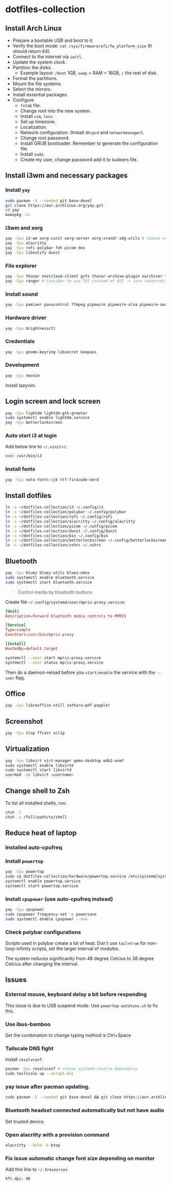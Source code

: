 # dotfiles-collection

## Install Arch Linux

- Prepare a bootable USB and boot to it.
- Verify the boot mode: `cat /sys/firmware/efi/fw_platform_size` (It should return 64).
- Connect to the internet via `iwctl`.
- Update the system clock.
- Partition the disks.
    - Example layout: `/boot` 1GB, `swap` = RAM = 16GB, `/` the rest of disk.
- Format the partitions.
- Mount the file systems.
- Select the mirrors.
- Install essential packages.
- Configure
    - `fstab` file.
    - Change root into the new system.
    - Install `vim`, `less`.
    - Set up timezone.
    - Localization.
    - Network configuration. (Install `dhcpcd` and `networkmanager`).
    - Change root password.
    - Install GRUB bootloader. Remember to generate the configuration file.
    - Install `sudo`.
    - Create my user, change password add it to sudoers file.

## Install i3wm and necessary packages
### Install `yay`
```bash
sudo pacman -S --needed git base-devel
git clone https://aur.archlinux.org/yay.git
cd yay
makepkg -si
```

### i3wm and xorg
```bash
yay -Syu i3-wm xorg-xinit xorg-server xorg-xrandr xdg-utils # choose noto-fonts
yay -Syu alacritty
yay -Syu rofi polybar feh picom dex
yay -Syu libnotify dunst
```

### File explorer
```bash
yay -Syu thunar nextcloud-client gvfs thunar-archive-plugin xarchiver tumbler
yay -Syu ranger # Consider to use TUI instead of GUI -> save resources
```

### Install sound
```bash
yay -Syu pamixer pavucontrol ffmpeg pipewire pipewire-alsa pipewire-audio pipewire-pulse pipewire-jack wireplumber gst-plugin-pipewire
```

### Hardware driver
```bash
yay -Syu brightnessctl
```

### Credentials
```bash
yay -Syu gnome-keyring libsecret keepass
```

### Development
```bash
yay -Syu neovim
```

Install lazyvim.

## Login screen and lock screen
```bash
yay -Syu lightdm lightdm-gtk-greeter
sudo systemctl enable lightdm.service
yay -Syu betterlockscreen
```

### Auto start i3 at login
Add below line to `~/.xinitrc`:
```bash
exec /usr/bin/i3
```

### Install fonts
```bash
yay -Syu noto-fonts-cjk ttf-firacode-nerd
```

## Install dotfiles

```bash
ln -s ~/dotfiles-collection/i3 ~/.config/i3
ln -s ~/dotfiles-collection/polybar ~/.config/polybar
ln -s ~/dotfiles-collection/rofi ~/.config/rofi
ln -s ~/dotfiles-collection/alacritty ~/.config/alacritty
ln -s ~/dotfiles-collection/picom ~/.config/picom
ln -s ~/dotfiles-collection/dunst ~/.config/dunst
ln -s ~/dotfiles-collection/bin ~/.config/bin
ln -s ~/dotfiles-collection/betterlockscreen ~/.config/betterlockscreen
ln -s ~/dotfiles-collection/zshrc ~/.zshrc
```

## Bluetooth
```bash
yay -Syu bluez bluez-utils bluez-obex
sudo systemctl enable bluetooth.service
sudo systemctl start bluetooth.service
```

> Control media by bluetooth buttons

Create file `~/.config/systemd/user/mpris-proxy.service`:
```conf
[Unit]
Description=Forward bluetooth media controls to MPRIS

[Service]
Type=simple
ExecStart=/usr/bin/mpris-proxy

[Install]
WantedBy=default.target
```

```bash
systemctl --user start mpris-proxy.service
systemctl --user status mpris-proxy.service
```

Then do a daemon-reload before you `start/enable` the service with the `--user` flag.

## Office

```bash
yay -Syu libreoffice-still zathura-pdf-poppler
```

## Screenshot

```bash
yay -Syu slop ffcast xclip
```

## Virtualization

```bash
yay -Syu libvirt virt-manager qemu-desktop edk2-ovmf
sudo systemctl enable libvirtd
sudo systemctl start libvirtd
usermod -aG libvirt <username>
```

## Change shell to Zsh
To list all installed shells, run:
```bash
chsh -l
chsh -s /full/path/to/shell
```

## Reduce heat of laptop

### Installed auto-cpufreq

### Install `powertop`

```bash
yay -Syu powertop
sudo cp dotfiles-collection/hardware/powertop.service /etc/systemd/system/powertop.service
systemctl enable powertop.service
systemctl start powertop.service
```

### Install `cpupower` (use auto-cpufreq instead)

```bash
yay -Syu cpupower
sudo cpupower frequency-set -g powersave
sudo systemctl enable cpupower --now
```

### Check polybar configurations

Scripts used in polybar create a lot of heat. Don't use `tail=true` for non-loop-infinity scripts, set the larger interval of modules.

The system reduces significantly from 48 degree Celcius to 38 degree Celcius after changing the interval.

## Issues

### External mouse, keyboard delay a bit before responding

This issue is due to USB suspend mode.
Use `powertop-autotune.sh` to fix this.

### Use ibus-bamboo
Set the combination to change typing method is Ctrl+Space

### Tailscale DNS fight

Install `resolvconf`:
```bash
pacman -Syu resolvconf # choose systemd-resolve dependency
sudo tailscale up --accept-dns
```

### yay issue after pacman updating.

```bash
sudo pacman -S --needed git base-devel && git clone https://aur.archlinux.org/yay.git && cd yay && makepkg -si
```
### Bluetooth headset connected automatically but not have audio

Set trusted device.

### Open alacritty with a provision command
```bash
alacritty --hold -e btop
```

### Fix issue automatic change font size depending on monitor

Add this line to `~/.Xresources`
```
Xft.dpi: 96
```
